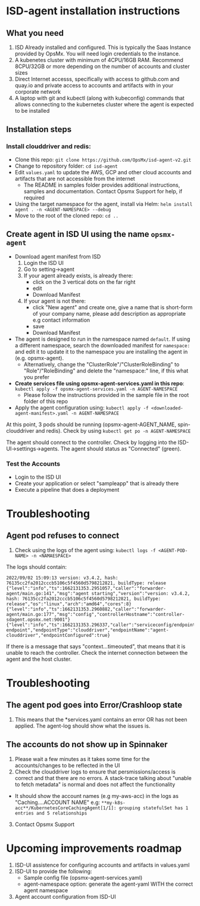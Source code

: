 # ISD-agent installation instructions

## What you need
1. ISD Already installed and configured. This is typically the Saas Instance provided by OpsMx. You will need login credentials to the instance.
2. A kubenetes cluster with minimum of 4CPU/16GB RAM. Recommend 8CPU/32GB or more depending on the number of accounts and cluster sizes
3. Direct Internet accesss, specifically with access to github.com and quay.io and private access to accounts and artifacts with in your corporate network
4. A laptop with git and kubectl (along with kubeconfig) commands that allows connecting to the kubernetes cluster where the agent is expected to be installed

## Installation steps
### Install clouddriver and redis: 
- Clone this repo: `git clone https://github.com/OpsMx/isd-agent-v2.git`
- Change to repository folder: `cd isd-agent` 
- Edit `values.yaml` to update the AWS, GCP and other cloud accounts and artifacts that are not accessible from the internet
  - The README in samples folder provides additional instructions, samples and documentation. Contact Opsmx Support for help, if required
- Using the target namespace for the agent, install via Helm: `helm install agent . -n <AGENT-NAMESPACE> --debug`
- Move to the root of the cloned repo: `cd ..` 
## Create agent in ISD UI using the name `opsmx-agent`
- Download agent manifest from ISD
  1. Login the ISD UI
  2. Go to setting->agent
  3. If your agent already exists, is already there:
      - click on the 3 vertical dots on the far right
      - edit
      - Download Manifest
  4. If your agent is not there:
      - click "New agent" and create one, give a name that is short-form of your company name, please add description as appropriate e.g contact information
      - save
      - Download Manifest
- The agent is designed to run in the namespace named `default`. If using a different namespace, search the downloaded manifest for `namespace:` and edit it to update it to the namespace you are installing the agent in (e.g. opsmx-agent).
  - Alternatively, change the "ClusterRole"/"ClusterRoleBinding" to "Role"/"RoleBinding" and delete the "namespace:" line, if this what you prefer
- **Create services file using opsmx-agent-services.yaml in this repo**: `kubectl apply -f opsmx-agent-services.yaml -n AGENT-NAMESPACE`
   - Please follow the instructions provided in the sample file in the root folder of this repo
- Apply the agent configuration using: `kubectl apply -f <downloaded-agent-manifest>.yaml -n AGENT-NAMESPACE`

At this point, 3 pods should be running (opsmx-agent-AGENT_NAME, spin-clouddriver and redis). Check by using 
`kubectl get po -n AGENT-NAMESPACE`
  
The agent should connect to the controller. Check by logging into the ISD-UI->settings->agents. The agent should status as "Connected" (green).
  
### Test the Accounts
- Login to the ISD UI
- Create your application or select "sampleapp" that is already there
- Execute a pipeline that does a deployment

# Troubleshooting
## Agent pod refuses to connect 
1. Check using the logs of the agent using:
`kubectl logs -f <AGENT-POD-NAME> -n <NAMAESPACE>`

The logs should contain:
```
2022/09/02 15:09:13 version: v3.4.2, hash: 76135cc2fa2012cccb5106c5f4560d5798212821, buildType: release {"level":"info","ts":1662131353.2951057,"caller":"forwarder-agent/main.go:141","msg":"agent starting","version":"version: v3.4.2, hash: 76135cc2fa2012cccb5106c5f4560d5798212821, buildType: release","os":"linux","arch":"amd64","cores":8} {"level":"info","ts":1662131353.2960882,"caller":"forwarder-agent/main.go:177","msg":"config","controllerHostname":"controller-sdagent.opsmx.net:9001"} {"level":"info","ts":1662131353.296337,"caller":"serviceconfig/endpoints.go:99","msg":"adding endpoint","endpointType":"clouddriver","endpointName":"agent-clouddriver","endpointConfigured":true}
```

If there is a message that says "context...timeouted", that means that it is unable to reach the controller. Check the internet connection between the agent and the host cluster.

# Troubleshooting

## The agent pod goes into Error/Crashloop state
1. This means that the *services.yaml contains an error OR has not been applied. The agent-log should show what the issues is.

## The accounts do not show up in Spinnaker
1. Please wait a few minutes as it takes some time for the accounts/changes to be reflected in the UI
2. Check the clouddriver logs to ensure that persmissions/access is correct and that there are no errors. A stack-trace talking about "unable to fetch metadata" is normal and does not affect the functionality
  - It should show the account names (e.g my-aws-acc) in the logs as "Caching....ACCOUNT NAME" e.g: `**my-k8s-acc**/KubernetesCoreCachingAgent[1/1]: grouping statefulSet has 1 entries and 5 relationships` 
3. Contact Opsmx Support  
  
# Upcoming improvements roadmap
1. ISD-UI assistence for configuring accounts and artifacts in values.yaml
2. ISD-UI to provide the following:
    - Sample config file (opsmx-agent-services.yaml)
    - agent-namespace option: generate the agent-yaml WITH the correct agent namespace
3. Agent account configuration from ISD-UI
